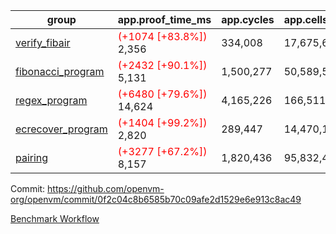 | group | app.proof_time_ms | app.cycles | app.cells_used | leaf.proof_time_ms | leaf.cycles | leaf.cells_used |
| -- | -- | -- | -- | -- | -- | -- |
| [verify_fibair](https://github.com/openvm-org/openvm/blob/benchmark-results/benchmarks-pr/1565/verify_fibair-0f2c04c8b6585b70c09afe2d1529e6e913c8ac49.md) |<span style='color: red'>(+1074 [+83.8%])</span> 2,356 |  334,008 |  17,675,690 |- | - | - |
| [fibonacci_program](https://github.com/openvm-org/openvm/blob/benchmark-results/benchmarks-pr/1565/fibonacci-0f2c04c8b6585b70c09afe2d1529e6e913c8ac49.md) |<span style='color: red'>(+2432 [+90.1%])</span> 5,131 |  1,500,277 |  50,589,503 |- | - | - |
| [regex_program](https://github.com/openvm-org/openvm/blob/benchmark-results/benchmarks-pr/1565/regex-0f2c04c8b6585b70c09afe2d1529e6e913c8ac49.md) |<span style='color: red'>(+6480 [+79.6%])</span> 14,624 |  4,165,226 |  166,511,152 |- | - | - |
| [ecrecover_program](https://github.com/openvm-org/openvm/blob/benchmark-results/benchmarks-pr/1565/ecrecover-0f2c04c8b6585b70c09afe2d1529e6e913c8ac49.md) |<span style='color: red'>(+1404 [+99.2%])</span> 2,820 |  289,447 |  14,470,186 |- | - | - |
| [pairing](https://github.com/openvm-org/openvm/blob/benchmark-results/benchmarks-pr/1565/pairing-0f2c04c8b6585b70c09afe2d1529e6e913c8ac49.md) |<span style='color: red'>(+3277 [+67.2%])</span> 8,157 |  1,820,436 |  95,832,407 |- | - | - |


Commit: https://github.com/openvm-org/openvm/commit/0f2c04c8b6585b70c09afe2d1529e6e913c8ac49

[Benchmark Workflow](https://github.com/openvm-org/openvm/actions/runs/14360072420)
